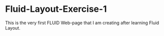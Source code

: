 # Fluid-Layout-Exercise-1
This is the very first FLUID Web-page that I am creating after learning Fluid Layout.
